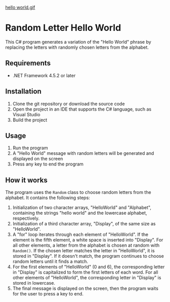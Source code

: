 
[hello world.gif](https://github.com/DylanCahuMDS/RealHelloWorld/blob/main/hello%20world.gif)

# Random Letter Hello World

This C# program generates a variation of the "Hello World" phrase by replacing the letters with randomly chosen letters from the alphabet.

## Requirements

- .NET Framework 4.5.2 or later

## Installation

1. Clone the git repository or download the source code
2. Open the project in an IDE that supports the C# language, such as Visual Studio
3. Build the project

## Usage

1. Run the program
2. A "Hello World" message with random letters will be generated and displayed on the screen
3. Press any key to end the program

## How it works

The program uses the `Random` class to choose random letters from the alphabet. It contains the following steps:

1. Initialization of two character arrays, "HelloWorld" and "Alphabet", containing the strings "hello world" and the lowercase alphabet, respectively.
2. Initialization of a third character array, "Display", of the same size as "HelloWorld".
3. A "for" loop iterates through each element of "HelloWorld". If the element is the fifth element, a white space is inserted into "Display". For all other elements, a letter from the alphabet is chosen at random with `Random()`. If the chosen letter matches the letter in "HelloWorld", it is stored in "Display". If it doesn't match, the program continues to choose random letters until it finds a match.
4. For the first elements of "HelloWorld" (0 and 6), the corresponding letter in "Display" is capitalized to form the first letters of each word. For all other elements of "HelloWorld", the corresponding letter in "Display" is stored in lowercase.
5. The final message is displayed on the screen, then the program waits for the user to press a key to end.
